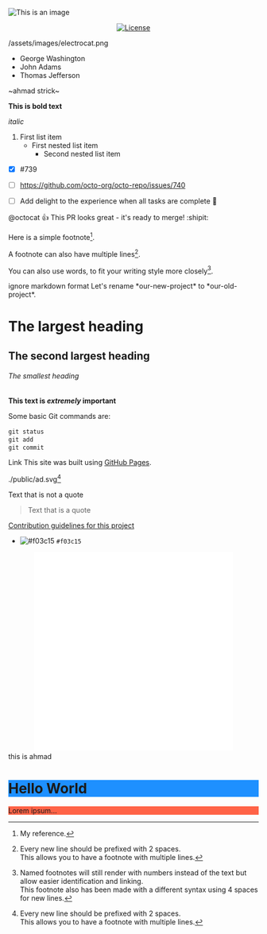 ![This is an image](https://myoctocat.com/assets/images/base-octocat.svg)

<p align="center" dir="auto">
<a href="https://packagist.org/packages/laravel/framework" rel="nofollow">
   <img src="https://camo.githubusercontent.com/6cb41a4ecf844e610d9b2e0f709dcd3456a5b41aba8989129df66708a86e8329/68747470733a2f2f696d672e736869656c64732e696f2f7061636b61676973742f6c2f6c61726176656c2f6672616d65776f726b" alt="License" data-canonical-src="https://img.shields.io/packagist/l/laravel/framework" style="max-width: 100%;">
   </a>
</p>

/assets/images/electrocat.png

- George Washington
- John Adams
- Thomas Jefferson

~ahmad strick~ 

**This is bold text** 

*italic*

1. First list item
   - First nested list item
     - Second nested list item


- [x] #739
- [ ] https://github.com/octo-org/octo-repo/issues/740
- [ ] Add delight to the experience when all tasks are complete :tada:


@octocat :+1: This PR looks great - it's ready to merge! :shipit:




Here is a simple footnote[^1].

A footnote can also have multiple lines[^2].  

You can also use words, to fit your writing style more closely[^note].

[^1]: My reference.
[^2]: Every new line should be prefixed with 2 spaces.  
  This allows you to have a footnote with multiple lines.
[^note]:
    Named footnotes will still render with numbers instead of the text but allow easier identification and linking.  
    This footnote also has been made with a different syntax using 4 spaces for new lines.



<!-- This content will not appear in the rendered Markdown -->





ignore markdown format
Let's rename \*our-new-project\* to \*our-old-project\*.


# The largest heading
## The second largest heading
###### The smallest heading



**This text is
 _extremely_ 
 important**



Some basic Git commands are:
```
git status
git add
git commit
```


Link
This site was built using [GitHub Pages](https://pages.github.com/).

./public/ad.svg[^2]


Text that is not a quote

> Text that is a quote

[Contribution guidelines for this project](docs/CONTRIBUTING.md)


- ![#f03c15](https://placehold.it/15/f03c15/000000?text=+) `#f03c15`

<div align="center">
    <img src="./public/example.svg" width="400" height="400" alt="css-in-readme">
</div>
<div width="500" height="500" background="black" text-color="yellow" >
    this is ahmad
</div>

<h1 color="yellow" style="background-color:DodgerBlue;">Hello World</h1>
<p style="background-color:Tomato;">Lorem ipsum...</p>

